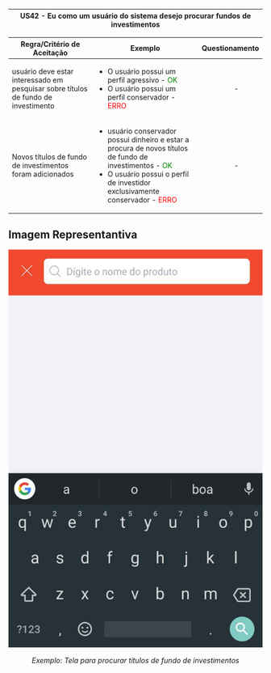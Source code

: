 <table>
    <thead>
        <tr>
            <th colspan="2" rowspan="2"> US42 - Eu como um usuário do sistema desejo procurar fundos de investimentos</th>
        </tr>        
    </thead>
</table>

<table>
    <thead>
        <tr>
            <th>Regra/Critério de Aceitação</th>
            <th>Exemplo</th>
            <th>Questionamento</th>
        </tr>        
    </thead>
    <tbody>
        <tr>
            <td> usuário deve estar interessado em pesquisar sobre títulos de fundo de investimento</td>
            <td>
                <ul>
                    <li>O usuário possui um perfil agressivo - <span style="color:green">OK</span></li>
                    <li>O usuário possui um perfil conservador - <span style="color:red">ERRO</span></li>
                </ul>
            </td>
            <td>
                <ul>
                   <p align="center">-</p>
                </ul>
            </td>
        </tr>
        <tr>
            <td>Novos títulos de fundo de investimentos foram adicionados</td>
            <td>
                <ul>
                    <li> usuário conservador possui dinheiro e estar a procura de novos títulos de fundo de investimentos - <span style="color:green">OK</span></li>
                    <li>O usuário possui o perfil de investidor exclusivamente conservador - <span style="color:red">ERRO</span></li>
                </ul>
            </td>
            <td>
                <ul>
                    <p align="center">-</p>
                </ul>
            </td>
        </tr>
    </tbody>
</table>

## **Imagem Representantiva**
![US01](../../../img/procurar_fi.jpg)
<p align="center"><i>Exemplo: Tela para procurar títulos de fundo de investimentos</i></p>